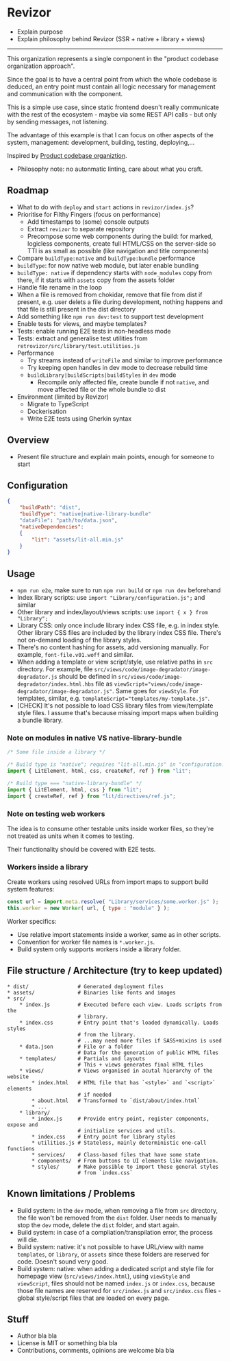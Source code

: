 # Revizor

* Explain purpose
* Explain philosophy behind Revizor (SSR + native + library + views)

---

This organization represents a single component in the "product codebase organization approach".
 
Since the goal is to have a central point from which the whole codebase is deduced, an entry point must contain all logic necessary for management and communication with the component.

This is a simple use case, since static frontend doesn't really communicate with the rest of the ecosystem - maybe via some REST API calls - but only by sending messages, not listening.

The advantage of this example is that I can focus on other aspects of the system, management: development, building, testing, deploying,...

Inspired by [Product codebase organiztion](https://gist.github.com/vjekoart/83f0e90fc2c1a5e45932414ddbf5d04d).

* Philosophy note: no autonmatic linting, care about what you craft.

## Roadmap

* What to do with `deploy` and `start` actions in `revizor/index.js`?
* Prioritise for Filthy Fingers (focus on performance)
    * Add timestamps to (some) console outputs
    * Extract `revizor` to separate repository
    * Precompose some web components during the build: for marked, logicless components, create full HTML/CSS on the server-side so TTI is as small as possible (like navigation and title components)
* Compare `buildType:native` and `buildType:bundle` performance
* `buildType`: for now native web module, but later enable bundling
* `buildType: native` if dependency starts with `node_modules` copy from there, if it starts with `assets` copy from the assets folder
* Handle file rename in the loop
* When a file is removed from chokidar, remove that file from dist if present, e.g. user delets a file during development, nothing happens and that file is still present in the dist directory
* Add something like `npm run dev:test` to support test development
* Enable tests for views, and maybe templates?
* Tests: enable running E2E tests in non-headless mode
* Tests: extract and generalise test utilities from `retrovizor/src/library/test.utilities.js`
* Performance
    * Try streams instead of `writeFile` and similar to improve performance 
    * Try keeping open handles in dev mode to decrease rebuild time
    * `buildLibrary|buildScripts|buildStyles` in `dev` mode
        * Recompile only affected file, create bundle if not `native`, and move affected file or the whole bundle to dist
* Environment (limited by Revizor)
    * Migrate to TypeScript
    * Dockerisation
    * Write E2E tests using Gherkin syntax

## Overview

* Present file structure and explain main points, enough for someone to start

## Configuration

```json
{
    "buildPath": "dist",
    "buildType": "native|native-library-bundle"
    "dataFile": "path/to/data.json",
    "nativeDependencies":
    {
        "lit": "assets/lit-all.min.js"
    }
}
```

## Usage

* `npm run e2e`, make sure to run `npm run build` or `npm run dev` beforehand
* Index library scripts: use `import "Library/configuration.js";` and similar
* Other library and index/layout/views scripts: use `import { x } from "Library";`
* Library CSS: only once include library index CSS file, e.g. in index style. Other library CSS files are included by the library index CSS file. There's not on-demand loading of the library styles.
* There's no content hashing for assets, add versioning manually. For example, `font-file.v01.woff` and similar.
* When adding a template or view script/style, use relative paths in `src` directory. For example, file `src/views/code/image-degradator/image-degradator.js` should be defined in `src/views/code/image-degradator/index.html.hbs` file as `viewScript="views/code/image-degradator/image-degradator.js"`. Same goes for `viewStyle`. For templates, similar, e.g. `templateScript="templates/my-template.js"`.
* [CHECK] It's not possible to load CSS library files from view/template style files. I assume that's because missing import maps when building a bundle library.

### Note on modules in native VS native-library-bundle

```javascript
/* Some file inside a library */

/* Build type is "native"; requires "lit-all.min.js" in "configuration.json" */
import { LitElement, html, css, createRef, ref } from "lit";

/* Build type === "native-library-bundle" */
import { LitElement, html, css } from "lit";
import { createRef, ref } from "lit/directives/ref.js";
```

### Note on testing web workers

The idea is to consume other testable units inside worker files, so they're
not treated as units when it comes to testing.

Their functionality should be covered with E2E tests.

### Workers inside a library

Create workers using resolved URLs from import maps to support build system features:

```javascript
const url = import.meta.resolve( "Library/services/some.worker.js" );
this.worker = new Worker( url, { type : "module" } );
```

Worker specifics:

* Use relative import statements inside a worker, same as in other scripts.
* Convention for worker file names is `*.worker.js`.
* Build system only supports workers inside a library folder.

## File structure / Architecture (try to keep updated)

```
* dist/                # Generated deployment files
* assets/              # Binaries like fonts and images
* src/
    * index.js         # Executed before each view. Loads scripts from the
                       # library.
    * index.css        # Entry point that's loaded dynamically. Loads styles
                       # from the library.
                       # ...may need more files if SASS+mixins is used
    * data.json        # File or a folder
                       # Data for the generation of public HTML files
    * templates/       # Partials and layouts
                       # This + views generates final HTML files
    * views/           # Views organised in acutal hierarchy of the website
        * index.html   # HTML file that has `<style>` and `<script>` elements
                       # if needed
        * about.html   # Transformed to `dist/about/index.html`
        * ...
    * library/
        * index.js     # Provide entry point, register components, expose and
                       # initialize services and utils.
        * index.css    # Entry point for library styles
        * utilities.js # Stateless, mainly deterministic one-call functions
        * services/    # Class-based files that have some state
        * components/  # From buttons to UI elements like navigation.
        * styles/      # Make possible to import these general styles
                       # from `index.css`
```

## Known limitations / Problems

* Build system: in the `dev` mode, when removing a file from `src` directory, the file won't be removed from the `dist` folder. User needs to manually stop the `dev` mode, delete the `dist` folder, and start again.
* Build system: in case of a compliation/transpilation error, the process will die.
* Build system: native: it's not possible to have URL/view with name `templates`, or `library`, or `assets` since these folders are reserved for code. Doesn't sound very good.
* Build system: native: when adding a dedicated script and style file for homepage view (`src/views/index.html`), using `viewStyle` and `viewScript`, files should not be named `index.js` or `index.css`, because those file names are reserved for `src/index.js` and `src/index.css` files - global style/script files that are loaded on every page.

## Stuff

* Author bla bla
* License is MIT or something bla bla
* Contributions, comments, opinions are welcome bla bla
